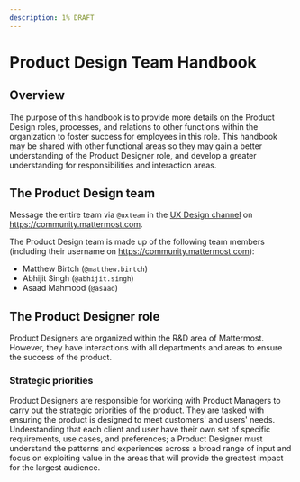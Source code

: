 ```yaml
---
description: 1% DRAFT
---
```


# Product Design Team Handbook

## Overview

The purpose of this handbook is to provide more details on the Product Design roles, processes, and relations to other functions within the organization to foster success for employees in this role. This handbook may be shared with other functional areas so they may gain a better understanding of the Product Designer role, and develop a greater understanding for responsibilities and interaction areas.

## The Product Design team

Message the entire team via `@uxteam` in the [UX Design channel](https://community.mattermost.com/core/channels/ux-design) on https://community.mattermost.com.

The Product Design team is made up of the following team members (including their username on https://community.mattermost.com):

- Matthew Birtch (`@matthew.birtch`)
- Abhijit Singh (`@abhijit.singh`)
- Asaad Mahmood (`@asaad`)

## The Product Designer role

Product Designers are organized within the R&D area of Mattermost. However, they have interactions with all departments and areas to ensure the success of the product.

### Strategic priorities

Product Designers are responsible for working with Product Managers to carry out the strategic priorities of the product. They are tasked with ensuring the product is designed to meet customers' and users' needs. Understanding that each client and user have their own set of specific requirements, use cases, and preferences; a Product Designer must understand the patterns and experiences across a broad range of input and focus on exploiting value in the areas that will provide the greatest impact for the largest audience.
